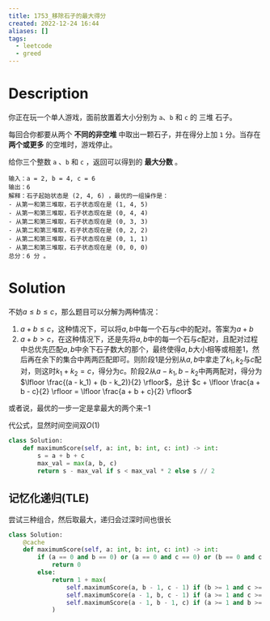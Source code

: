 ```yaml
---
title: 1753_移除石子的最大得分
created: 2022-12-24 16:44
aliases: []
tags:
  - leetcode 
  - greed 
---
```


# Description

你正在玩一个单人游戏，面前放置着大小分别为 `a`​​​​​​、`b` 和 `c​​​​​​` 的 三堆 石子。

每回合你都要从两个 **不同的非空堆** 中取出一颗石子，并在得分上加 `1` 分。当存在 **两个或更多** 的空堆时，游戏停止。

给你三个整数 `a` 、`b` 和 `c` ，返回可以得到的 **最大分数** 。

```
输入：a = 2, b = 4, c = 6
输出：6
解释：石子起始状态是 (2, 4, 6) ，最优的一组操作是：
- 从第一和第三堆取，石子状态现在是 (1, 4, 5)
- 从第一和第三堆取，石子状态现在是 (0, 4, 4)
- 从第二和第三堆取，石子状态现在是 (0, 3, 3)
- 从第二和第三堆取，石子状态现在是 (0, 2, 2)
- 从第二和第三堆取，石子状态现在是 (0, 1, 1)
- 从第二和第三堆取，石子状态现在是 (0, 0, 0)
总分：6 分 。
```


# Solution


不妨$a \leq b \leq c$，那么题目可以分解为两种情况：
  1. $a + b \leq c$，这种情况下，可以将$a, b$中每一个石与$c$中的配对。答案为$a + b$
  2. $a + b > c$，在这种情况下，还是先将$a, b$中的每一个石与$c$配对，且配对过程中总优先匹配$a, b$中余下石子数大的那个，最终使得$a, b$大小相等或相差$1$，然后再在余下的集合中两两匹配即可。则阶段1是分别从$a, b$中拿走了$k_1, k_2$与$c$配对，则这时$k_1 + k_2 = c$，得分为$c$。阶段2从$a - k_1, b-k_2$中两两配对，得分为$\lfloor \frac{(a - k_1) + (b - k_2)}{2} \rfloor$，总计 $c + \lfloor \frac{a + b - c}{2} \rfloor = \lfloor \frac{a + b + c}{2} \rfloor$

或者说，最优的一步一定是拿最大的两个来$-1$

代公式，显然时间空间双$O(1)$

```python
class Solution:
    def maximumScore(self, a: int, b: int, c: int) -> int:
        s = a + b + c
        max_val = max(a, b, c)
        return s - max_val if s < max_val * 2 else s // 2
```

## 记忆化递归(TLE)

尝试三种组合，然后取最大，递归会过深时间也很长

```python
class Solution:
    @cache
    def maximumScore(self, a: int, b: int, c: int) -> int:
        if (a == 0 and b == 0) or (a == 0 and c == 0) or (b == 0 and c == 0):
            return 0
        else:
            return 1 + max(
                self.maximumScore(a, b - 1, c - 1) if (b >= 1 and c >= 1) else 0,
                self.maximumScore(a - 1, b, c - 1) if (a >= 1 and c >= 1) else 0,
                self.maximumScore(a - 1, b - 1, c) if (a >= 1 and b >= 1) else 0,
            )
```
